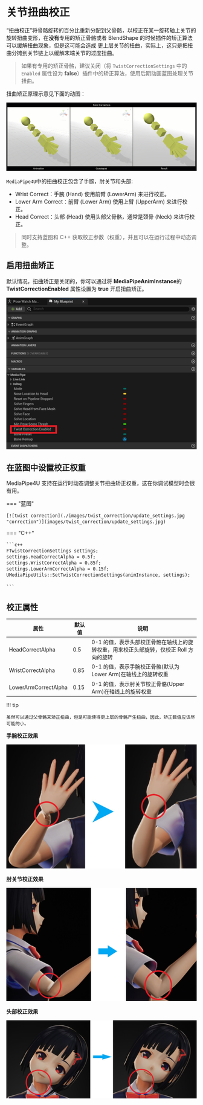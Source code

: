 # 关节扭曲校正

“扭曲校正”将骨骼旋转的百分比重新分配到父骨骼，以校正在某一旋转轴上关节的旋转扭曲变形，在**没有**专用的矫正骨骼或者 BlendShape 的时候插件的矫正算法可以缓解扭曲现象，但是这可能会造成
更上层关节的扭曲，实际上，这只是把扭曲分摊到关节链上以缓解末端关节的过度扭曲。    

> 如果有专用的矫正骨骼，建议关闭（将 `TwistCorrectionSettings` 中的 `Enabled` 属性设为 **false**）插件中的矫正算法，使用后期动画蓝图处理关节扭曲。

扭曲矫正原理示意见下面的动图：

[![twist correction](./images/twist_correction/twist_correction.gif "correction")](images/twist_correction/twist_correction.gif)

`MediaPipe4U`中的扭曲校正包含了手腕，肘关节和头部:   

- Wrist Correct：手腕 (Hand) 使用前臂 (LowerArm) 来进行校正。
- Lower Arm Correct：前臂 (Lower Arm) 使用上臂 (UpperArm) 来进行校正。
- Head Correct：头部 (Head) 使用头部父骨骼，通常是颈骨 (Neck) 来进行校正。    


> 同时支持蓝图和 C++ 获取校正参数（权重），并且可以在运行过程中动态调整。

## 启用扭曲矫正

默认情况，扭曲矫正是关闭的，你可以通过将 **MediaPipeAnimInstance**的 **TwistCorrectionEnabled** 属性设置为 **true** 开启扭曲矫正。   

[![twist correction](./images/twist_correction/twist_enable.jpg "correction")](images/twist_correction/twist_enable.gif)


## 在蓝图中设置校正权重  

MediaPipe4U 支持在运行时动态调整关节扭曲矫正权重，这在你调试模型时会很有用。

=== "蓝图"

    [![twist correction](./images/twist_correction/update_settings.jpg "correction")](images/twist_correction/update_settings.jpg)

=== "C++"

    ```c++
    FTwistCorrectionSettings settings;
    settings.HeadCorrectAlpha = 0.5f;
    settings.WristCorrectAlpha = 0.85f;
    settings.LowerArmCorrectAlpha = 0.15f;
    UMediaPipeUtils::SetTwistCorrectionSettings(animInstance, settings);
    
    ```

## 校正属性

|属性|默认值|说明|
|-----|----|------|
|HeadCorrectAlpha|0.5| 0-1 的值，表示头部校正骨骼在轴线上的旋转权重，用来校正头部旋转，仅校正 Roll 方向的旋转 |
|WristCorrectAlpha|0.85| 0-1 的值，表示手腕校正骨骼(默认为 Lower Arm)在轴线上的旋转权重 |
|LowerArmCorrectAlpha|0.15| 0-1 的值，表示肘关节校正骨骼(Upper Arm)在轴线上的旋转权重 |

!!! tip

    虽然可以通过父骨骼来矫正扭曲，但是可能使得更上层的骨骼产生扭曲，因此，矫正数值应该尽可能的小。

**手腕校正效果**

[![twist correction](./images/twist_correction/wirst_correction.jpg "correction")](images/wirst_correction.jpg)

**肘关节校正效果**

[![twist correction](./images/twist_correction/lower_arm_correction.jpg "correction")](images/lower_arm_correction.jpg)

**头部校正效果**

[![twist correction](./images/twist_correction/head_correction.jpg "correction")](images/head_correction.jpg)